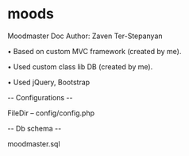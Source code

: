 # moods

Moodmaster Doc
Author: Zaven Ter-Stepanyan

•	Based on custom MVC framework (created by me).

•	Used custom class lib DB (created by me).

•	Used jQuery, Bootstrap


-- Configurations --

FileDir  –  config/config.php

-- Db schema --

moodmaster.sql



 
